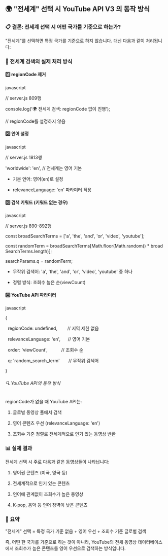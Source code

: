 ## 🌍 "전세계" 선택 시 YouTube API V3 의 동작 방식

### 📋 결론: 전세계 선택 시 어떤 국가를 기준으로 하는가?

"전세계"를 선택하면 특정 국가를 기준으로 하지 않습니다. 대신 다음과 같이 처리됩니다:

### 🎯 전세계 검색의 실제 처리 방식

#### 1️⃣ regionCode 제거

javascript

// server.js 809행

console.log('🌍 전세계 검색: regionCode 없이 진행');

// regionCode를 설정하지 않음

#### 2️⃣ 언어 설정

javascript

// server.js 1813행

'worldwide': 'en', // 전세계는 영어 기본

- 기본 언어: 영어(en)로 설정

- relevanceLanguage: 'en' 파라미터 적용

#### 3️⃣ 검색 키워드 (키워드 없는 경우)

javascript

// server.js 890-892행

const broadSearchTerms = ['a', 'the', 'and', 'or', 'video', 'youtube'];

const randomTerm = broadSearchTerms[Math.floor(Math.random() * broadSearchTerms.length)];

searchParams.q = randomTerm;

- 무작위 검색어: 'a', 'the', 'and', 'or', 'video', 'youtube' 중 하나

- 정렬 방식: 조회수 높은 순(viewCount)

#### 4️⃣ YouTube API 파라미터

javascript

{

  regionCode: undefined,        // 지역 제한 없음

  relevanceLanguage: 'en',      // 영어 기본

  order: 'viewCount',           // 조회수 순

  q: 'random_search_term'       // 무작위 검색어

}

###### 🔍 YouTube API의 동작 방식

regionCode가 없을 때 YouTube API는:

1. 글로벌 동영상 풀에서 검색

2. 영어 콘텐츠 우선 (relevanceLanguage: 'en')

3. 조회수 기준 정렬로 전세계적으로 인기 있는 동영상 반환

### 📊 실제 결과

전세계 선택 시 주로 다음과 같은 동영상들이 나타납니다:

1. 영어권 콘텐츠 (미국, 영국 등)

2. 전세계적으로 인기 있는 콘텐츠

3. 언어에 관계없이 조회수가 높은 동영상

4. K-pop, 음악 등 언어 장벽이 낮은 콘텐츠

### 🎯 요약

"전세계" 선택 = 특정 국가 기준 없음 + 영어 우선 + 조회수 기준 글로벌 검색

즉, 어떤 한 국가를 기준으로 하는 것이 아니라, YouTube의 전체 동영상 데이터베이스에서 조회수가 높은 콘텐츠를 영어 우선으로 검색하는 방식입니다.
